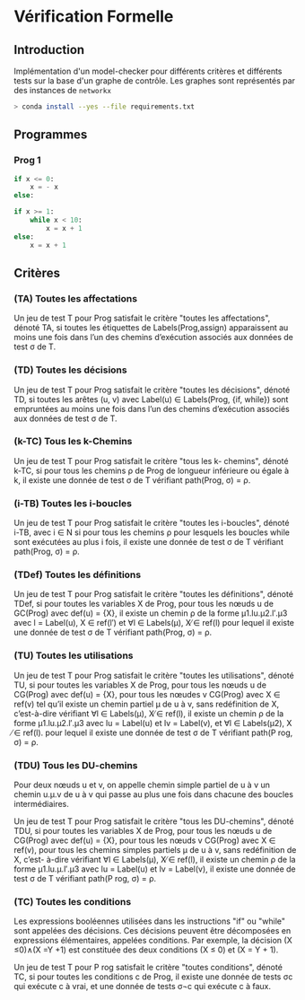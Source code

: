 # Vérification Formelle

## Introduction

Implémentation d'un model-checker pour différents critères et différents tests sur la base d'un graphe de contrôle. Les graphes sont représentés par des instances de `networkx`

```bash
> conda install --yes --file requirements.txt
```

## Programmes

### Prog 1

```python
if x <= 0:
    x = - x
else:

if x >= 1:
    while x < 10:
        x = x + 1
else:
    x = x + 1
```

## Critères

### (TA) Toutes les affectations

Un jeu de test T pour Prog satisfait le critère "toutes les affectations", dénoté TA, si toutes les étiquettes de Labels(Prog,assign) apparaissent au moins une fois dans l’un des chemins d’exécution associés aux données de test σ de T.

### (TD) Toutes les décisions

Un jeu de test T pour Prog satisfait le critère "toutes les décisions", dénoté TD, si toutes les arêtes (u, v) avec Label(u) ∈ Labels(Prog, {if, while}) sont empruntées au moins une fois dans l’un des chemins d’exécution associés aux données de test σ de T.

### (k-TC) Tous les k-Chemins

Un jeu de test T pour Prog satisfait le critère "tous les k- chemins", dénoté k-TC, si pour tous les chemins
ρ de Prog de longueur inférieure ou égale à k, il existe une donnée de test σ de T vérifiant path(Prog, σ) = ρ.

### (i-TB) Toutes les i-boucles

Un jeu de test T pour Prog satisfait le critère "toutes les i-boucles", dénoté i-TB, avec i ∈ N si pour tous les chemins ρ pour lesquels les boucles while sont exécutées au plus i fois, il existe une donnée de test σ de T vérifiant path(Prog, σ) = ρ.

### (TDef) Toutes les définitions

Un jeu de test T pour Prog satisfait le critère "toutes les définitions", dénoté TDef, si pour toutes les variables X de Prog, pour tous les nœuds u de GC(Prog) avec def(u) = {X}, il existe un chemin ρ de la forme μ1.lu.μ2.l′.μ3 avec l = Label(u), X ∈ ref(l′) et ∀l ∈ Labels(μ), X ̸∈ ref(l) pour lequel il existe une donnée de test σ de T vérifiant path(Prog, σ) = ρ.

### (TU) Toutes les utilisations

Un jeu de test T pour Prog satisfait le critère "toutes les utilisations", dénoté TU, si pour toutes les variables X de Prog, pour tous les nœuds u de CG(Prog) avec def(u) = {X}, pour tous les nœudes v CG(Prog) avec X ∈ ref(v) tel qu’il existe un chemin partiel μ de u à v, sans redéfinition de X, c’est-à-dire vérifiant ∀l ∈ Labels(μ), X ̸∈ ref(l), il existe un chemin ρ de la forme μ1.lu.μ2.l′.μ3 avec lu = Label(u) et lv = Label(v), et ∀l ∈ Labels(μ2), X ̸∈ ref(l). pour lequel il existe une donnée de test σ de T vérifiant path(P rog, σ) = ρ.

### (TDU) Tous les DU-chemins

Pour deux nœuds u et v, on appelle chemin simple partiel de u à v un chemin u.μ.v de u à v qui passe au plus une fois dans chacune des boucles intermédiaires.

Un jeu de test T pour Prog satisfait le critère "tous les DU-chemins", dénoté TDU, si pour toutes les variables X de Prog, pour tous les nœuds u de CG(Prog) avec def(u) = {X}, pour tous les nœuds v CG(Prog) avec X ∈ ref(v), pour tous les chemins simples partiels μ de u à v, sans redéfinition de X, c’est- à-dire vérifiant ∀l ∈ Labels(μ), X ̸∈ ref(l), il existe un chemin ρ de la forme μ1.lu.μ.l′.μ3 avec lu = Label(u) et lv = Label(v), il existe une donnée de test σ de T vérifiant path(P rog, σ) = ρ.

### (TC) Toutes les conditions

Les expressions booléennes utilisées dans les instructions "if" ou "while" sont appelées des décisions. Ces décisions peuvent être décomposées en expressions élémentaires, appelées conditions. Par exemple, la décision
(X ≤0)∧(X =Y +1) est constituée des deux conditions (X ≤ 0) et (X = Y + 1).

Un jeu de test T pour P rog satisfait le critère "toutes conditions", dénoté TC, si pour toutes les conditions c de Prog, il existe une donnée de tests σc qui exécute c à vrai, et une donnée de tests σ¬c qui exécute c à faux.